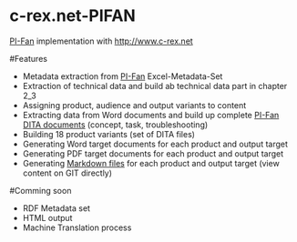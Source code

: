 # c-rex.net-PIFAN
[PI-Fan](http://i4icm.de/steinbeis-transferzentrum/pi-klassifikation/der-pi-fan/) implementation with http://www.c-rex.net

#Features
- Metadata extraction from [PI-Fan](http://i4icm.de/steinbeis-transferzentrum/pi-klassifikation/der-pi-fan/) Excel-Metadata-Set
- Extraction of technical data and build ab technical data part in chapter 2_3
- Assigning product, audience and output variants to content
- Extracting data from Word documents and build up complete [PI-Fan DITA documents](build/dita/de/PIFan) (concept, task, troubleshooting)
- Building 18 product variants (set of DITA files)
- Generating Word target documents for each product and output target
- Generating PDF target documents for each product and output target
- Generating [Markdown files](build/markdown) for each product and output target (view content on GIT directly)

#Comming soon
- RDF Metadata set
- HTML output
- Machine Translation process
